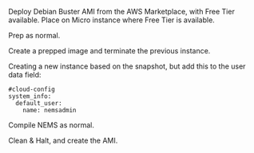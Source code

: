 Deploy Debian Buster AMI from the AWS Marketplace, with Free Tier available. Place on Micro instance where Free Tier is available.

Prep as normal.

Create a prepped image and terminate the previous instance.

Creating a new instance based on the snapshot, but add this to the user data field:

```
#cloud-config
system_info:
  default_user:
    name: nemsadmin
```

Compile NEMS as normal.

Clean & Halt, and create the AMI.
